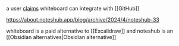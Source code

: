 a user [claims](https://github.com/orgs/community/discussions/12216) whiteboard can integrate with [[GitHub]]

https://about.noteshub.app/blog/archive/2024/4/noteshub-33

whiteboard is a paid alternative to [[Excalidraw]] and noteshub is an [[Obsidian alternatives|Obsidian alternative]]
